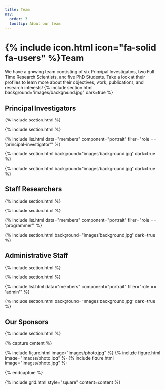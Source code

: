 ```yaml
---
title: Team
nav:
  order: 3
  tooltip: About our team
---
```


# {% include icon.html icon="fa-solid fa-users" %}Team

We have a growing team consisting of six Principal Investigators, two Full Time Research Scientists, and five PhD Students. Take a look at their profiles to learn more about their objectives, work, publications, and research interests!
{% include section.html background="images/background.jpg" dark=true %}

<h2> <strong> Principal Investigators </strong> </h2> 

{% include section.html %}

{% include section.html %}

{% include list.html data="members" component="portrait" filter="role == 'principal-investigator'" %}

{% include section.html background="images/background.jpg" dark=true %}

{% include section.html background="images/background.jpg" dark=true %}

<h2> <strong> Staff Researchers </strong> </h2>
{% include section.html %}

{% include section.html %}

{% include list.html data="members" component="portrait" filter="role == 'programmer'" %}

{% include section.html background="images/background.jpg" dark=true %}

<h2> <strong> Administrative Staff </strong> </h2>
{% include section.html %}

{% include section.html %}

{% include list.html data="members" component="portrait" filter="role == 'admin'" %}

{% include section.html background="images/background.jpg" dark=true %}

<h2> <strong> Our Sponsors </strong> </h2>

{% include section.html %}

{% capture content %}

{% include figure.html image="images/photo.jpg" %}
{% include figure.html image="images/photo.jpg" %}
{% include figure.html image="images/photo.jpg" %}

{% endcapture %}

{% include grid.html style="square" content=content %}
